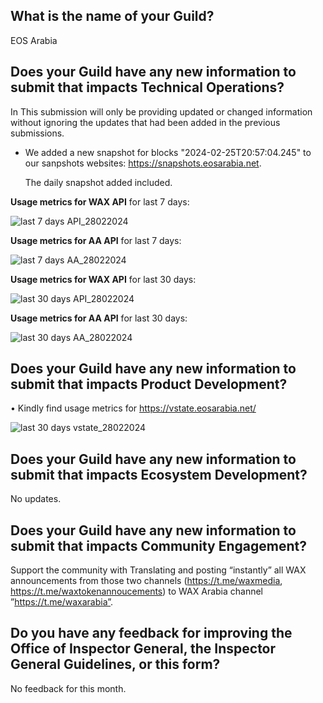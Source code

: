 ## What is the name of your Guild?

EOS Arabia

## Does your Guild have any new information to submit that impacts Technical Operations?

In This submission will only be providing updated or changed information without ignoring the updates that had been added in the previous submissions.
  
- We added a new snapshot for blocks "2024-02-25T20:57:04.245" to our sanpshots websites: https://snapshots.eosarabia.net.
  
  The daily snapshot added included.
  
 

**Usage metrics for WAX API** for last 7 days:


![last 7 days API_28022024](https://github.com/EOS-Arabia/waxguilds/assets/47085785/3aaac244-8140-4605-8488-0a167d49305b)



**Usage metrics for AA API** for last 7 days:



![last 7 days AA_28022024](https://github.com/EOS-Arabia/waxguilds/assets/47085785/1f3a86e9-3852-42b7-b335-29203a0556b7)



**Usage metrics for WAX API** for last 30 days:


![last 30 days API_28022024](https://github.com/EOS-Arabia/waxguilds/assets/47085785/d311ae2b-4d1f-4401-ba01-fa489996f20b)



**Usage metrics for AA API** for last 30 days:

  
![last 30 days AA_28022024](https://github.com/EOS-Arabia/waxguilds/assets/47085785/7211f8bc-992e-41ed-82ec-5b321e3231a2)




 
## Does your Guild have any new information to submit that impacts Product Development?

• Kindly find usage metrics for https://vstate.eosarabia.net/
  
 
![last 30 days vstate_28022024](https://github.com/EOS-Arabia/waxguilds/assets/47085785/e49be8cc-904c-4987-af4a-1a8c90d21f6e)



## Does your Guild have any new information to submit that impacts Ecosystem Development?

No updates.

## Does your Guild have any new information to submit that impacts Community Engagement?

Support the community with Translating and posting “instantly” all WAX announcements from those two channels (https://t.me/waxmedia, https://t.me/waxtokenannoucements) to WAX Arabia channel   ”https://t.me/waxarabia”. 


## Do you have any feedback for improving the Office of Inspector General, the Inspector General Guidelines, or this form?

No feedback for this month.	
